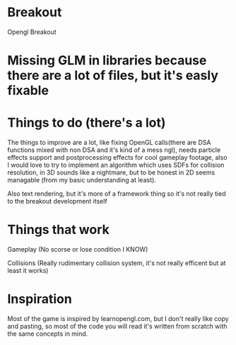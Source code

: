 # Breakout
Opengl Breakout

# Missing GLM in libraries because there are a lot of files, but it's easly fixable 

# Things to do (there's a lot)

The things to improve are a lot, like fixing OpenGL calls(there are DSA functions mixed with non DSA and it's kind of a mess ngl), needs particle effects support and postprocessing effects for cool gameplay footage, also I would love to try to implement an algorithm which uses SDFs for collision resolution, in 3D sounds like a nightmare, but to be honest in 2D seems managable (from my basic understanding at least).

Also text rendering, but it's more of a framework thing so it's not really tied to the breakout development itself

# Things that work

Gameplay (No scorse or lose condition I KNOW)

Collisions (Really rudimentary collision system, it's not really efficent but at least it works)

# Inspiration
Most of the game is inspired by learnopengl.com, but I don't really like copy and pasting, so most of the code you will read it's written from scratch with the 
same concepts in mind.

